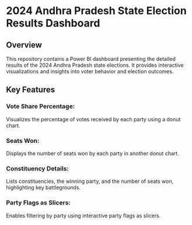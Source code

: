 # 2024 Andhra Pradesh State Election Results Dashboard
## Overview
This repository contains a Power BI dashboard presenting the detailed results of the 2024 Andhra Pradesh state elections. It provides interactive visualizations and insights into voter behavior and election outcomes.
## Key Features
### Vote Share Percentage:
Visualizes the percentage of votes received by each party using a donut chart.
### Seats Won: 
Displays the number of seats won by each party in another donut chart.
### Constituency Details:
Lists constituencies, the winning party, and the number of seats won, highlighting key battlegrounds.
### Party Flags as Slicers: 
Enables filtering by party using interactive party flags as slicers.
